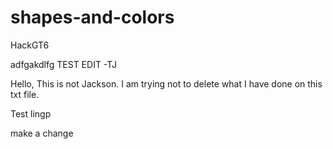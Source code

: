 # shapes-and-colors
HackGT6

adfgakdlfg
TEST EDIT -TJ

Hello, This is not Jackson.
I am trying not to delete what I have done on this txt file.

Test lingp

make a change
